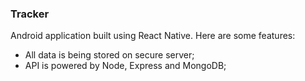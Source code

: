 ### Tracker
Android application built using React Native. Here are some features: 

- All data is being stored on secure server;
- API is powered by Node, Express and MongoDB;


